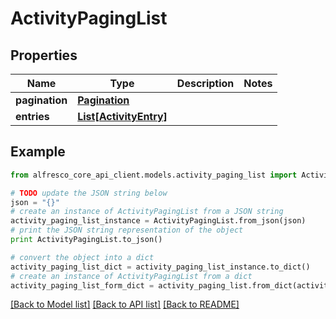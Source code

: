 # ActivityPagingList


## Properties
Name | Type | Description | Notes
------------ | ------------- | ------------- | -------------
**pagination** | [**Pagination**](Pagination.md) |  | 
**entries** | [**List[ActivityEntry]**](ActivityEntry.md) |  | 

## Example

```python
from alfresco_core_api_client.models.activity_paging_list import ActivityPagingList

# TODO update the JSON string below
json = "{}"
# create an instance of ActivityPagingList from a JSON string
activity_paging_list_instance = ActivityPagingList.from_json(json)
# print the JSON string representation of the object
print ActivityPagingList.to_json()

# convert the object into a dict
activity_paging_list_dict = activity_paging_list_instance.to_dict()
# create an instance of ActivityPagingList from a dict
activity_paging_list_form_dict = activity_paging_list.from_dict(activity_paging_list_dict)
```
[[Back to Model list]](../README.md#documentation-for-models) [[Back to API list]](../README.md#documentation-for-api-endpoints) [[Back to README]](../README.md)


